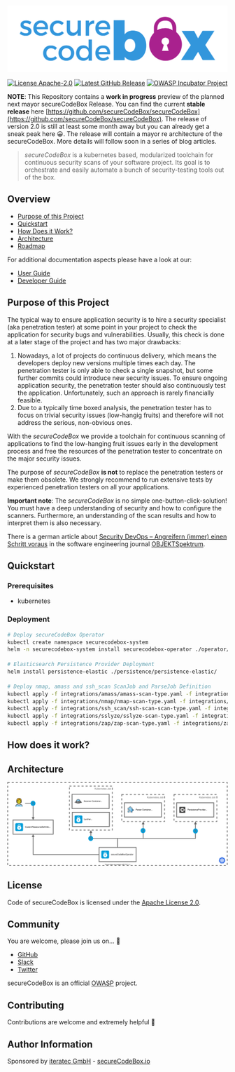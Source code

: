 <p align="center">
  <img alt="secureCodeBox Logo" src="securecodebox-logo.svg" width="800px">
</p>

<p align="center">
  <a href="https://opensource.org/licenses/Apache-2.0"><img alt="License Apache-2.0" src="https://img.shields.io/badge/License-Apache%202.0-blue.svg"></a>
  <a href="https://github.com/secureCodeBox/secureCodeBox/releases/latest"><img alt="Latest GitHub Release" src="https://img.shields.io/github/release/secureCodeBox/secureCodeBox.svg"></a>
  <a href="https://owasp.org/www-project-securecodebox/"><img alt="OWASP Incubator Project" src="https://img.shields.io/badge/OWASP-Incubator%20Project-365EAA"></a>
</p>

**NOTE**: This Repository contains a **work in progress** preview of the planned next mayor secureCodeBox Release. You can find the current **stable release** here [https://github.com/secureCodeBox/secureCodeBox](https://github.com/secureCodeBox/secureCodeBox). The release of version 2.0 is still at least some month away but you can already get a sneak peak here 😀. The release will contain a mayor re architecture of the secureCodeBox. More details will follow soon in a series of blog articles.

> _secureCodeBox_ is a kubernetes based, modularized toolchain for continuous security scans of your software project. Its goal is to orchestrate and easily automate a bunch of security-testing tools out of the box.

## Overview

<!-- toc -->

- [Purpose of this Project](#purpose-of-this-project)
- [Quickstart](#quickstart)
- [How Does it Work?](#how-does-it-work)
- [Architecture](#architecture)
- [Roadmap](#roadmap)

For additional documentation aspects please have a look at our:

- [User Guide](docs/user-guide/README.md)
- [Developer Guide](docs/developer-guide/README.md)

<!-- tocstop -->

## Purpose of this Project

The typical way to ensure application security is to hire a security specialist (aka penetration tester) at some point in your project to check the application for security bugs and vulnerabilities. Usually, this check is done at a later stage of the project and has two major drawbacks:

1. Nowadays, a lot of projects do continuous delivery, which means the developers deploy new versions multiple times each day. The penetration tester is only able to check a single snapshot, but some further commits could introduce new security issues. To ensure ongoing application security, the penetration tester should also continuously test the application. Unfortunately, such an approach is rarely financially feasible.
2. Due to a typically time boxed analysis, the penetration tester has to focus on trivial security issues (low-hangig fruits) and therefore will not address the serious, non-obvious ones.

With the _secureCodeBox_ we provide a toolchain for continuous scanning of applications to find the low-hanging fruit issues early in the development process and free the resources of the penetration tester to concentrate on the major security issues.

The purpose of _secureCodeBox_ **is not** to replace the penetration testers or make them obsolete. We strongly recommend to run extensive tests by experienced penetration testers on all your applications.

**Important note**: The _secureCodeBox_ is no simple one-button-click-solution! You must have a deep understanding of security and how to configure the scanners. Furthermore, an understanding of the scan results and how to interpret them is also necessary.

There is a german article about [Security DevOps – Angreifern (immer) einen Schritt voraus][secdevops-objspec] in the software engineering journal [OBJEKTSpektrum][objspec].

## Quickstart

### Prerequisites

- kubernetes

### Deployment

```bash
# Deploy secureCodeBox Operator
kubectl create namespace securecodebox-system
helm -n securecodebox-system install securecodebox-operator ./operator/

# Elasticsearch Persistence Provider Deployment
helm install persistence-elastic ./persistence/persistence-elastic/

# Deploy nmap, amass and ssh_scan ScanJob and ParseJob Definition
kubectl apply -f integrations/amass/amass-scan-type.yaml -f integrations/amass/amass-parse-definition.yaml
kubectl apply -f integrations/nmap/nmap-scan-type.yaml -f integrations/nmap/nmap-parse-definition.yaml
kubectl apply -f integrations/ssh_scan/ssh-scan-scan-type.yaml -f integrations/ssh_scan/ssh-scan-parse-definition.yaml
kubectl apply -f integrations/sslyze/sslyze-scan-type.yaml -f integrations/sslyze/sslyze-parse-definition.yaml
kubectl apply -f integrations/zap/zap-scan-type.yaml -f integrations/zap/zap-parse-definition.yaml
```

## How does it work?

## Architecture

![secureCodeBox Architecture](scb-architecture.svg)

## License

Code of secureCodeBox is licensed under the [Apache License 2.0][scb-license].

## Community

You are welcome, please join us on... 👋

- [GitHub][scb-github]
- [Slack][scb-slack]
- [Twitter][scb-twitter]

secureCodeBox is an official [OWASP][owasp] project.

## Contributing

Contributions are welcome and extremely helpful 🙌

## Author Information

Sponsored by [iteratec GmbH](https://www.iteratec.de/) -
[secureCodeBox.io](https://www.securecodebox.io/)

[nginx]: https://nginx.org/en/
[camunda]: https://camunda.com/de/
[exteralservicetask]: https://docs.camunda.org/manual/latest/user-guide/process-engine/external-tasks/
[bpmn]: https://en.wikipedia.org/wiki/Business_Process_Model_and_Notation
[docker]: https://www.docker.com/
[consul]: https://www.consul.io/
[microservices]: https://martinfowler.com/articles/microservices.html
[beta-testers]: https://www.securecodebox.io/
[owasp]: https://www.owasp.org/index.php/OWASP_secureCodeBox
[objspec]: https://www.sigs-datacom.de/fachzeitschriften/objektspektrum.html
[secdevops-objspec]: http://www.sigs.de/public/ots/2017/OTS_DevOps_2017/Seedorff_Pfaender_OTS_%20DevOps_2017.pdf
[jenkins]: https://jenkins.io/
[nmap]: https://nmap.org/
[nikto]: https://cirt.net/Nikto2
[arcachni]: http://www.arachni-scanner.com/
[sslyze]: https://github.com/nabla-c0d3/sslyze
[sqlmap]: http://sqlmap.org/
[sshscan]: https://github.com/mozilla/ssh_scan_api
[burp]: https://portswigger.net/burp
[arachni]: http://www.arachni-scanner.com/
[wpscan]: https://wpscan.org/
[amass]: https://github.com/owasp/amass
[wordpress]: https://wordpress.com/
[consul]: https://www.consul.io/
[resty]: https://openresty.org/en/
[keycloak]: http://www.keycloak.org/
[openid]: https://de.wikipedia.org/wiki/OpenID
[elasticsearch]: https://www.elastic.co/products/elasticsearch
[kibana]: https://www.elastic.co/de/products/kibana
[logstash]: https://www.elastic.co/products/logstash
[dvwa]: http://www.dvwa.co.uk/
[bodgeit]: https://github.com/psiinon/bodgeit
[juiceshop]: https://www.owasp.org/index.php/OWASP_Juice_Shop_Project
[scb-github]: https://github.com/secureCodeBox/
[scb-engine]: https://github.com/secureCodeBox/engine
[scb-twitter]: https://twitter.com/secureCodeBox
[scb-slack]: https://join.slack.com/t/securecodebox/shared_invite/enQtNDU3MTUyOTM0NTMwLTJiNzg3MmU2ZDY2NDFiMGI0Y2FkM2I5Mzc2ZmEzYTcyN2FlN2Y2NDFiZDE5NjAxMjg1M2IxNDViNzE3OTIxMGU
[scb-license]: https://github.com/secureCodeBox/secureCodeBox/blob/master/LICENSE
